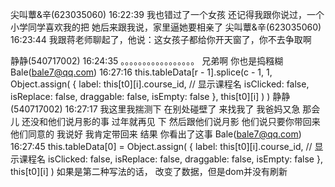 尖叫蕈&辛(623035060)  16:22:39
我也错过了一个女孩
还记得我跟你说过，一个小学同学喜欢我的把
她后来跟我说，家里逼她要相亲了
尖叫蕈&辛(623035060)  16:23:44
我跟蒋老师聊起了，他说：这女孩子都给你开天窗了，你不去争取啊

静静(540717002)  16:24:35
。。。。。。。。。。。。。。。。。
兄弟啊
你也是捣糨糊
Bale(bale7@qq.com)  16:27:16
          this.tableData[r - 1].splice(c - 1, 1,
            Object.assign(
              {
                label: this[t0][i].course_id, // 显示课程名
                isClicked: false,
                isReplace: false,
                draggable: false,
                isEmpty: false
              },
              this[t0][i]
            )
          )
静静(540717002)  16:27:17
我这里我揣测下  在别处碰壁了  来找我了  我爸妈又急  那会儿  还没和他们说月影的事   过年就再见 下 然后跟他们说月影   他们说只要你带回来  他们同意的  我说好  我肯定带回来   结果 你看出了这事
Bale(bale7@qq.com)  16:27:45
this.tableData[0] =             Object.assign(
              {
                label: this[t0][i].course_id, // 显示课程名
                isClicked: false,
                isReplace: false,
                draggable: false,
                isEmpty: false
              },
              this[t0][i]
            )
如果是第二种写法的话，
改变了数据，但是dom并没有刷新
